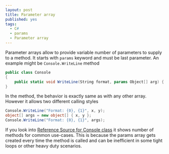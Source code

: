 ```yaml
---
layout: post
title: Parameter array
published: yes
tags:
  - C#
  - params
  - Parameter array
---
```

Parameter arrays allow to provide variable number of parameters to supply to a method. It starts with `params` keyword and must be last parameter. An example might be `Console.WriteLine` method

```c#
public class Console
{
    public static void WriteLine(String format, params Object[] arg) { ... }
}
```

In the method, the behavior is exactly same as with any other array. However it allows two different calling styles

```c#
Console.WriteLine("Format: {0}, {1}", x, y);
object[] args = new object[] { x, y };
Console.WriteLine("Format: {0}, {1}", args);
```

If you look into [Reference Source for Console class][1] it shows number of methods for common use-cases. This is because the params array gets created every time the method is called and can be inefficient in some tight loops or other heavy duty scenarios.

[1]: https://referencesource.microsoft.com/#mscorlib/system/console.cs,f907d79481da6ba4